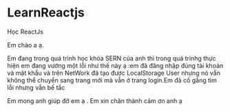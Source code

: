 # LearnReactjs
Học ReactJs

Em chào a ạ.

Em đang trong quá trình học khóa SERN của anh thì trong quá trinhg thực hiện
em đang vướng một lỗi như thế này ạ :em đã đăng nhập đúng tài khoản và mật khẩu và trên NetWork đã tạo được LocalStorage User nhưng 
nó vẫn không thể chuyển sang trang mới mà  vẫn ở trang login.Em đã cố gắng tìm lỗi nhưng vẫn bế tắc

Em mong anh giúp đỡ em ạ .
Em xin chân thành cảm ơn anh ạ
